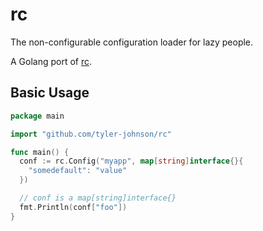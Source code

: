 # rc

The non-configurable configuration loader for lazy people.

A Golang port of [rc](https://github.com/dominictarr/rc).

## Basic Usage

```go
package main

import "github.com/tyler-johnson/rc"

func main() {
  conf := rc.Config("myapp", map[string]interface{}{
    "somedefault": "value"
  })

  // conf is a map[string]interface{}
  fmt.Println(conf["foo"])
}
```
